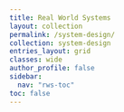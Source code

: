```yaml
---
title: Real World Systems
layout: collection
permalink: /system-design/
collection: system-design
entries_layout: grid
classes: wide
author_profile: false
sidebar:
  nav: "rws-toc"
toc: false
---
```

